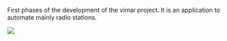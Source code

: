 
First phases of the development of the vimar project.
It is an application to automate mainly radio stations.

<a> <img src="https://github.com/valgaba21/vimar/blob/master/screenshots/pan2.jpg"  style="max-width:100%;"></a>
